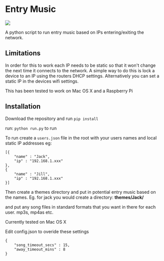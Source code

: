 # Entry Music 

![](http://i.imgur.com/sIMR3FW.png)

A python script to run entry music based on IPs entering/exiting the network. 

## Limitations
In order for this to work each IP needs to be static so that it won't change the next time it connects to the network. A simple way to do this is lock a device to an IP using the routers DHCP settings. Alternatively you can set a static IP in the devices wifi settings.

This has been tested to work on Mac OS X and a Raspberry Pi

## Installation
Download the repository and run ``pip install``    

run: ```python run.py``` to run

To run create a ```users.json``` file in the root with your users names and local static IP addresses eg:
```
[{
	"name" : "Jack",
	"ip" : "192.168.1.xxx"		
},
{ 
	"name" : "Jill",
	"ip" : "192.168.1.xxx"		
}]
```

Then create a themes directory and put in potential entry music based on the names. Eg. for jack you would create a directory: **themes/Jack/**

and put any song files in standard formats that you want in there for each user. mp3s, mp4as etc.

Currently tested on Mac OS X

Edit config.json to overide these settings
```
{ 	
	"song_timeout_secs" : 15,
	"away_timeout_mins" : 8
}
```
